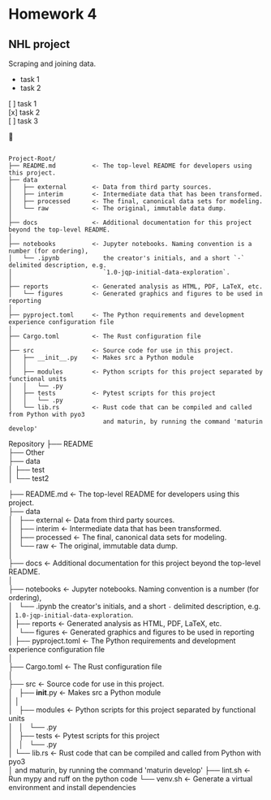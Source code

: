# Homework 4

## NHL project

Scraping and joining data.

- task 1
- task 2

[ ] task 1  
[x] task 2  
[ ] task 3

&#128640;

```

Project-Root/
├── README.md          <- The top-level README for developers using this project.
├── data
│   ├── external       <- Data from third party sources.
│   ├── interim        <- Intermediate data that has been transformed.
│   ├── processed      <- The final, canonical data sets for modeling.
│   └── raw            <- The original, immutable data dump.
│
├── docs               <- Additional documentation for this project beyond the top-level README.
│
├── notebooks          <- Jupyter notebooks. Naming convention is a number (for ordering),
│   └── .ipynb            the creator's initials, and a short `-` delimited description, e.g.
│                         `1.0-jqp-initial-data-exploration`.
│
├── reports            <- Generated analysis as HTML, PDF, LaTeX, etc.
│   └── figures        <- Generated graphics and figures to be used in reporting
│
├── pyproject.toml     <- The Python requirements and development experience configuration file
│
├── Cargo.toml         <- The Rust configuration file
│
├── src                <- Source code for use in this project.
│   ├── __init__.py    <- Makes src a Python module
│   │
│   ├── modules        <- Python scripts for this project separated by functional units
│   │   └── .py
│   ├── tests          <- Pytest scripts for this project
│   │   └── .py
│   └── lib.rs         <- Rust code that can be compiled and called from Python with pyo3
                          and maturin, by running the command 'maturin develop'

```



  Repository
    ├── README  
    ├── Other  
    ├──  data  
    │    ├──  test  
    │    └──  test2  


├── README.md          <- The top-level README for developers using this project.  
├── data  
│   ├── external       <- Data from third party sources.  
│   ├── interim        <- Intermediate data that has been transformed.  
│   ├── processed      <- The final, canonical data sets for modeling.  
│   └── raw            <- The original, immutable data dump.  
│  
├── docs               <- Additional documentation for this project beyond the top-level README.  
│  
├── notebooks          <- Jupyter notebooks. Naming convention is a number (for ordering),  
│   └── .ipynb            the creator's initials, and a short `-` delimited description, e.g.  
│                         `1.0-jqp-initial-data-exploration`.  
│
├── reports            <- Generated analysis as HTML, PDF, LaTeX, etc.  
│   └── figures        <- Generated graphics and figures to be used in reporting  
│
├── pyproject.toml     <- The Python requirements and development experience configuration file  
│  
├── Cargo.toml         <- The Rust configuration file  
│  
├── src                <- Source code for use in this project.  
│   ├── __init__.py    <- Makes src a Python module  
│   │  
│   ├── modules        <- Python scripts for this project separated by functional units  
│   │   └── .py  
│   ├── tests          <- Pytest scripts for this project  
│   │   └── .py  
│   └── lib.rs         <- Rust code that can be compiled and called from Python with pyo3  
│                         and maturin, by running the command 'maturin develop'
├── lint.sh            <- Run mypy and ruff on the python code
└── venv.sh            <- Generate a virtual environment and install dependencies
